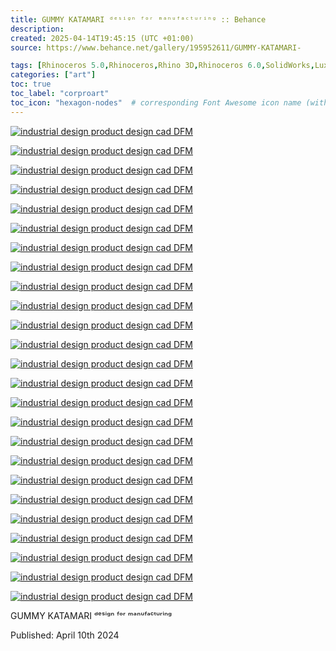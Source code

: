 ```yaml
---
title: GUMMY KATAMARI ᵈᵉˢⁱᵍⁿ ᶠᵒʳ ᵐᵃⁿᵘᶠᵃᶜᵗᵘʳⁱⁿᵍ :: Behance
description: 
created: 2025-04-14T19:45:15 (UTC +01:00)
source: https://www.behance.net/gallery/195952611/GUMMY-KATAMARI-

tags: [Rhinoceros 5.0,Rhinoceros,Rhino 3D,Rhinoceros 6.0,SolidWorks,Luxion keyshot,Keyshot,Adobe Photoshop,Adobe Illustrator,industrial design,product design,cad,DFM,Product Design,Interaction Design,Industrial Design]
categories: ["art"]
toc: true
toc_label: "corproart"
toc_icon: "hexagon-nodes"  # corresponding Font Awesome icon name (without fa prefix)
---
```


[![industrial design  product design  cad DFM](https://mir-s3-cdn-cf.behance.net/project_modules/1400/6c1946195952611.6616fda14536f.png)](https://www.behance.net/gallery/195952611/GUMMY-KATAMARI-/modules/1109349347)

[![industrial design  product design  cad DFM](https://mir-s3-cdn-cf.behance.net/project_modules/1400/32f2c3195952611.6616fda1470c6.png)](https://www.behance.net/gallery/195952611/GUMMY-KATAMARI-/modules/1109349361)

[![industrial design  product design  cad DFM](https://mir-s3-cdn-cf.behance.net/project_modules/1400/605361195952611.6616fda1465f4.png)](https://www.behance.net/gallery/195952611/GUMMY-KATAMARI-/modules/1109349353)

[![industrial design  product design  cad DFM](https://mir-s3-cdn-cf.behance.net/project_modules/1400/e48bd3195952611.6616fda148ef5.png)](https://www.behance.net/gallery/195952611/GUMMY-KATAMARI-/modules/1109349375)

[![industrial design  product design  cad DFM](https://mir-s3-cdn-cf.behance.net/project_modules/1400/aae20f195952611.6616fda1446ab.png)](https://www.behance.net/gallery/195952611/GUMMY-KATAMARI-/modules/1109349343)

[![industrial design  product design  cad DFM](https://mir-s3-cdn-cf.behance.net/project_modules/1400/113be9195952611.6616fda143db7.png)](https://www.behance.net/gallery/195952611/GUMMY-KATAMARI-/modules/1109349339)

[![industrial design  product design  cad DFM](https://mir-s3-cdn-cf.behance.net/project_modules/1400/bb589e195952611.6616fda14ad20.png)](https://www.behance.net/gallery/195952611/GUMMY-KATAMARI-/modules/1109349385)

[![industrial design  product design  cad DFM](https://mir-s3-cdn-cf.behance.net/project_modules/1400/3a6fc7195952611.6616fda1487c0.png)](https://www.behance.net/gallery/195952611/GUMMY-KATAMARI-/modules/1109349373)

[![industrial design  product design  cad DFM](https://mir-s3-cdn-cf.behance.net/project_modules/1400/58bc1e195952611.6616fda142a3e.png)](https://www.behance.net/gallery/195952611/GUMMY-KATAMARI-/modules/1109349331)

[![industrial design  product design  cad DFM](https://mir-s3-cdn-cf.behance.net/project_modules/1400/5f29fc195952611.6616fda149340.png)](https://www.behance.net/gallery/195952611/GUMMY-KATAMARI-/modules/1109349377)

[![industrial design  product design  cad DFM](https://mir-s3-cdn-cf.behance.net/project_modules/1400/2fb572195952611.6616fda1430cd.png)](https://www.behance.net/gallery/195952611/GUMMY-KATAMARI-/modules/1109349333)

[![industrial design  product design  cad DFM](https://mir-s3-cdn-cf.behance.net/project_modules/1400/e5f24e195952611.6616fda14344a.png)](https://www.behance.net/gallery/195952611/GUMMY-KATAMARI-/modules/1109349335)

[![industrial design  product design  cad DFM](https://mir-s3-cdn-cf.behance.net/project_modules/1400/51f959195952611.6616fda14a636.png)](https://www.behance.net/gallery/195952611/GUMMY-KATAMARI-/modules/1109349383)

[![industrial design  product design  cad DFM](https://mir-s3-cdn-cf.behance.net/project_modules/1400/d78b40195952611.6616fda14b1ca.png)](https://www.behance.net/gallery/195952611/GUMMY-KATAMARI-/modules/1109349387)

[![industrial design  product design  cad DFM](https://mir-s3-cdn-cf.behance.net/project_modules/1400/3c8e48195952611.6616fda1458c6.png)](https://www.behance.net/gallery/195952611/GUMMY-KATAMARI-/modules/1109349349)

[![industrial design  product design  cad DFM](https://mir-s3-cdn-cf.behance.net/project_modules/1400/73f38e195952611.6616fda144cca.png)](https://www.behance.net/gallery/195952611/GUMMY-KATAMARI-/modules/1109349345)

[![industrial design  product design  cad DFM](https://mir-s3-cdn-cf.behance.net/project_modules/1400/4ab0e9195952611.6616fda145ff9.png)](https://www.behance.net/gallery/195952611/GUMMY-KATAMARI-/modules/1109349351)

[![industrial design  product design  cad DFM](https://mir-s3-cdn-cf.behance.net/project_modules/1400/b99271195952611.6616fda148389.png)](https://www.behance.net/gallery/195952611/GUMMY-KATAMARI-/modules/1109349371)

[![industrial design  product design  cad DFM](https://mir-s3-cdn-cf.behance.net/project_modules/1400/78ec42195952611.6616fda149a4f.png)](https://www.behance.net/gallery/195952611/GUMMY-KATAMARI-/modules/1109349379)

[![industrial design  product design  cad DFM](https://mir-s3-cdn-cf.behance.net/project_modules/1400/039ea8195952611.6616fda149eca.png)](https://www.behance.net/gallery/195952611/GUMMY-KATAMARI-/modules/1109349381)

[![industrial design  product design  cad DFM](https://mir-s3-cdn-cf.behance.net/project_modules/1400/3af833195952611.6616fda147c3d.png)](https://www.behance.net/gallery/195952611/GUMMY-KATAMARI-/modules/1109349369)

[![industrial design  product design  cad DFM](https://mir-s3-cdn-cf.behance.net/project_modules/1400/3a7bd4195952611.6616fda1443a5.png)](https://www.behance.net/gallery/195952611/GUMMY-KATAMARI-/modules/1109349341)

[![industrial design  product design  cad DFM](https://mir-s3-cdn-cf.behance.net/project_modules/1400/c943a5195952611.6616fda146cf2.png)](https://www.behance.net/gallery/195952611/GUMMY-KATAMARI-/modules/1109349357)

[![industrial design  product design  cad DFM](https://mir-s3-cdn-cf.behance.net/project_modules/1400/b78276195952611.6616fda143a89.png)](https://www.behance.net/gallery/195952611/GUMMY-KATAMARI-/modules/1109349337)

[![industrial design  product design  cad DFM](https://mir-s3-cdn-cf.behance.net/project_modules/1400/b4964a195952611.6616fda1477fc.png)](https://www.behance.net/gallery/195952611/GUMMY-KATAMARI-/modules/1109349365)

GUMMY KATAMARI ᵈᵉˢⁱᵍⁿ ᶠᵒʳ ᵐᵃⁿᵘᶠᵃᶜᵗᵘʳⁱⁿᵍ

Published: April 10th 2024